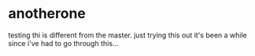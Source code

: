 # anotherone
testing
thi is different from the master.
just trying this
out it's been a while since
i've had to go through this...
